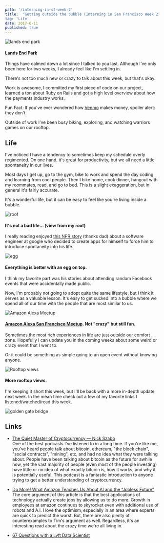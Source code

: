 ```yaml
---
path: '/interning-in-sf-week-2'
title:  "Getting outside the bubble (Interning in San Francisco Week 2)"
tag: 'Life'
date: 2017-6-11
published: true
---
```


![lands end park](./banner.jpg)
#### [Lands End Park](https://www.nps.gov/goga/planyourvisit/landsend.htm)
Things have calmed down a lot since I talked to you last.  Although I've only been here for two weeks, I already feel like I'm settling in.

There's not too much new or crazy to talk about this week, but that's okay.

Work is awesome, I committed my first piece of code on our project, learned a ton about Ruby on Rails and got a high level overview about how the payments industry works.

Fun Fact: If you've ever wondered how [Venmo](https://venmo.com/) makes money, spoiler alert: they don't.

Outside of work I've been busy biking, exploring, and watching warriors games on our rooftop.

## Life

I've noticed I have a tendency to sometimes keep my schedule overly regimented.  On one hand, it's great for productivity, but we all need a little spontaneity in our lives.

Most days I get up, go to the gym, bike to work and spend the day coding and learning from cool people.  Then I bike home, cook dinner, hangout with my roommates, read, and go to bed.  This is a slight exaggeration, but in general it's fairly accurate.

It's a wonderful life, but it can be easy to feel like you're living inside a bubble.

![roof](./roof2.jpg)
#### It's not a bad life... (view from my roof)

I really reading enjoyed [this NPR story](http://www.npr.org/sections/alltechconsidered/2017/06/08/531796329/eager-to-burst-his-own-bubble-a-techie-made-apps-to-randomize-his-life) (thanks dad) about a software engineer at google who decided to create apps for himself to force him to introduce spontaneity into his life.

![egg](./egg.jpg)
#### Everything is better with an egg on top.

I think my favorite part was his stories about attending random Facebook events that were accidentally made public.

Now, I'm probably not going to adopt quite the same lifestyle, but I think it serves as a valuable lesson.  It's easy to get sucked into a bubble where we spend all of our time with the people that are most similar to us.

![Amazon Alexa Meetup](./alexa.jpg)
#### [Amazon Alexa San Francisco Meetup](https://www.meetup.com/SF-Amazon-Alexa/events/239733405/?comment_table_id=252723127&comment_table_name=reply).  Not "crazy" but still fun.

Sometimes the most rich experiences in life are just outside our comfort zone.  Hopefully I can update you in the coming weeks about some weird or crazy event that I went to.

Or it could be something as simple going to an open event without knowing anyone.

![Rooftop views](./roof.jpg)
#### More rooftop views.

I'm keeping it short this week, but I'll be back with a more in-depth update next week.  In the mean time check out a few of my favorite links I listened/watched/read this week.

![golden gate bridge](./bridge.jpg)

## Links

* [The Quiet Master of Cryptocurrency — Nick Szabo](http://tim.blog/2017/06/04/nick-szabo/)<br>
One of the best podcasts I've listened to in a long time.  If you're like me, you've heard people talk about bitcoin, ethereum, "the block chain", "social contracts", "mining", etc, and had no idea what they were talking about.  People have been talking about bitcoin as the future for awhile now, yet the vast majority of people (even most of the people investing) have little or no idea of what exactly bitcoin is, how it works, and why it is potentially useful.  This podcast is a fantastic introduction to anyone trying to get a better understanding of cryptocurrency.

* [Do More! What Amazon Teaches Us About AI and the “Jobless Future”](https://medium.com/the-wtf-economy/do-more-what-amazon-teaches-us-about-ai-and-the-jobless-future-8051b19a66a)<br>
The core argument of this article is that the best applications of technology actually create jobs by allowing us to do more.  Growth in employees at amazon continues to skyrocket even with additional use of robots and A.I.  I love the optimism, especially in an area where experts are quick to predict the worst. But, there are also plenty of counterexamples to Tim's argument as well.  Regardless, it's an interesting read about the crazy time we're all living in.

* [67 Questions with a Lyft Data Scientist](https://www.youtube.com/watch?v=oqifKYx3gc4&t=90s)
